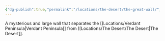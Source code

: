 ```yaml
---
{"dg-publish":true,"permalink":"/locations/the-desert/the-great-wall/","updated":"2025-01-14T21:03:47.599+00:00"}
---
```


A mysterious and large wall that separates the [[Locations/Verdant Peninsula\|Verdant Peninsula]] from [[Locations/The Desert/The Desert\|The Desert]].